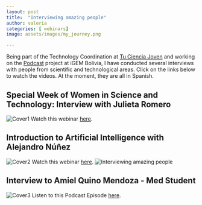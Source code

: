 ```yaml
---
layout: post
title:  "Interviewing amazing people"
author: valeria
categories: [ webinars]
image: assets/images/my_journey.png

---
```

Being part of the Technology Coordination at <a href="https://www.facebook.com/TuCienciaJoven">Tu Ciencia Joven</a> and working on the <a href="https://open.spotify.com/show/1FepUwBlSiNmBvh5kkKsqz?si=hnTcdV2JSY-aRvh79uNrjQ&fbclid=IwAR334LFr5LPaQWrCcxjbUhWyTEfdvKasIzeCAeRCYBsaQJLq-A6ADb6GYvY&nd=1">Podcast</a> project at iGEM Bolivia, I have conducted several interviews with people from scientific and technological areas. Click on the links below to watch the videos. At the moment, they are all in Spanish.

## Special Week of Women in Science and Technology: Interview with Julieta Romero

<img class="cover-one" src="https:valeriacartagena.com/assets/images/entrevista_julieta.png" alt="Cover1">
Watch this webinar <a href="https://fb.watch/5h9xETpVgm/">here</a>.
<p></p>

## Introduction to Artificial Intelligence with Alejandro Núñez
<img class="cover-two" src="https:valeriacartagena.com/assets/images/banner_entrevista.png" alt="Cover2">
Watch this webinar <a href="https://www.facebook.com/watch/live/?v=347103873386691&ref=watch_permalink">here</a>.

<img class="featured-image img-fluid" src="https://valeriacartagena.com/assets/images/my_journey.png" alt="Interviewing amazing people">

<p></p>

## Interview to Amiel Quino Mendoza - Med Student
<img class="cover-three" src="https:valeriacartagena.com/assets/images/entrevista_amiel.png" alt="Cover3">
Listen to this Podcast Episode <a href="https://open.spotify.com/episode/1IWJPh3M4mUhUiTwIzEyxR/">here</a>.
<p></p>